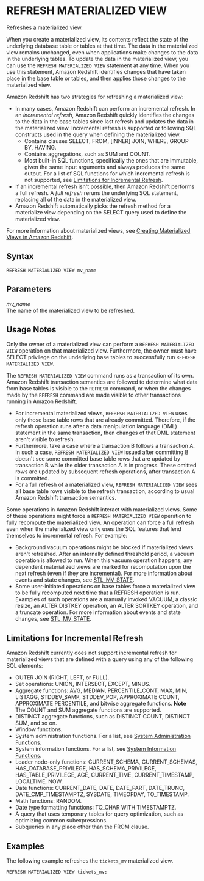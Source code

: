 # REFRESH MATERIALIZED VIEW<a name="materialized-view-refresh-sql-command"></a>

Refreshes a materialized view\.

When you create a materialized view, its contents reflect the state of the underlying database table or tables at that time\. The data in the materialized view remains unchanged, even when applications make changes to the data in the underlying tables\. To update the data in the materialized view, you can use the `REFRESH MATERIALIZED VIEW` statement at any time\. When you use this statement, Amazon Redshift identifies changes that have taken place in the base table or tables, and then applies those changes to the materialized view\.

Amazon Redshift has two strategies for refreshing a materialized view: 
+ In many cases, Amazon Redshift can perform an incremental refresh\. In an *incremental refresh*, Amazon Redshift quickly identifies the changes to the data in the base tables since last refresh and updates the data in the materialized view\. Incremental refresh is supported or following SQL constructs used in the query when defining the materialized view\. 
  + Contains clauses SELECT, FROM, \[INNER\] JOIN, WHERE, GROUP BY, HAVING\.
  + Contains aggregations, such as SUM and COUNT\.
  + Most built\-in SQL functions, specifically the ones that are immutable, given the same input arguments and always produces the same output\. For a list of SQL functions for which incremental refresh is not supported, see [Limitations for Incremental Refresh](#mv_REFRESH_MARTERIALIZED_VIEW_limitations)\.
+ If an incremental refresh isn't possible, then Amazon Redshift performs a full refresh\. A *full refresh* reruns the underlying SQL statement, replacing all of the data in the materialized view\.
+ Amazon Redshift automatically picks the refresh method for a materialize view depending on the SELECT query used to define the materialized view\.

For more information about materialized views, see [Creating Materialized Views in Amazon Redshift](materialized-view-overview.md)\.

## Syntax<a name="mv_REFRESH_MATERIALIZED_VIEW-synopsis"></a>

```
REFRESH MATERIALIZED VIEW mv_name
```

## Parameters<a name="mv_REFRESH_MATERIALIZED_VIEW-parameters"></a>

*mv\_name*  
The name of the materialized view to be refreshed\.

## Usage Notes<a name="mv_REFRESH_MARTERIALIZED_VIEW_usage"></a>

Only the owner of a materialized view can perform a `REFRESH MATERIALIZED VIEW` operation on that materialized view\. Furthermore, the owner must have SELECT privilege on the underlying base tables to successfully run `REFRESH MATERIALIZED VIEW`\. 

The `REFRESH MATERIALIZED VIEW` command runs as a transaction of its own\. Amazon Redshift transaction semantics are followed to determine what data from base tables is visible to the `REFRESH` command, or when the changes made by the `REFRESH` command are made visible to other transactions running in Amazon Redshift\.
+ For incremental materialized views, `REFRESH MATERIALIZED VIEW` uses only those base table rows that are already committed\. Therefore, if the refresh operation runs after a data manipulation language \(DML\) statement in the same transaction, then changes of that DML statement aren't visible to refresh\. 
+ Furthermore, take a case where a transaction B follows a transaction A\. In such a case, `REFRESH MATERIALIZED VIEW` issued after committing B doesn't see some committed base table rows that are updated by transaction B while the older transaction A is in progress\. These omitted rows are updated by subsequent refresh operations, after transaction A is committed\.
+ For a full refresh of a materialized view, `REFRESH MATERIALIZED VIEW` sees all base table rows visible to the refresh transaction, according to usual Amazon Redshift transaction semantics\. 

Some operations in Amazon Redshift interact with materialized views\. Some of these operations might force a `REFRESH MATERIALIZED VIEW` operation to fully recompute the materialized view\. An operation can force a full refresh even when the materialized view only uses the SQL features that lend themselves to incremental refresh\. For example:
+ Background vacuum operations might be blocked if materialized views aren't refreshed\. After an internally defined threshold period, a vacuum operation is allowed to run\. When this vacuum operation happens, any dependent materialized views are marked for recomputation upon the next refresh \(even if they are incremental\)\. For more information about events and state changes, see [STL\_MV\_STATE](r_STL_MV_STATE.md)\. 
+ Some user\-initiated operations on base tables force a materialized view to be fully recomputed next time that a REFRESH operation is run\. Examples of such operations are a manually invoked VACUUM, a classic resize, an ALTER DISTKEY operation, an ALTER SORTKEY operation, and a truncate operation\. For more information about events and state changes, see [STL\_MV\_STATE](r_STL_MV_STATE.md)\. 

## Limitations for Incremental Refresh<a name="mv_REFRESH_MARTERIALIZED_VIEW_limitations"></a>

Amazon Redshift currently does not support incremental refresh for materialized views that are defined with a query using any of the following SQL elements:
+ OUTER JOIN \(RIGHT, LEFT, or FULL\)\.
+ Set operations: UNION, INTERSECT, EXCEPT, MINUS\.
+ Aggregate functions: AVG, MEDIAN, PERCENTILE\_CONT, MAX, MIN, LISTAGG, STDDEV\_SAMP, STDDEV\_POP, APPROXIMATE COUNT, APPROXIMATE PERCENTILE, and bitwise aggregate functions\.
**Note**  
The COUNT and SUM aggregate functions are supported\.
+ DISTINCT aggregate functions, such as DISTINCT COUNT, DISTINCT SUM, and so on\.
+ Window functions\.
+ System administration functions\. For a list, see [System Administration Functions](r_System_administration_functions.md)\. 
+ System information functions\. For a list, see [System Information Functions](r_System_information_functions.md)\. 
+ Leader node\-only functions: CURRENT\_SCHEMA, CURRENT\_SCHEMAS, HAS\_DATABASE\_PRIVILEGE, HAS\_SCHEMA\_PRIVILEGE, HAS\_TABLE\_PRIVILEGE, AGE, CURRENT\_TIME, CURRENT\_TIMESTAMP, LOCALTIME, NOW\.
+ Date functions: CURRENT\_DATE, DATE, DATE\_PART, DATE\_TRUNC, DATE\_CMP\_TIMESTAMPTZ, SYSDATE, TIMEOFDAY, TO\_TIMESTAMP\.
+ Math functions: RANDOM\.
+ Date type formatting functions: TO\_CHAR WITH TIMESTAMPTZ\. 
+ A query that uses temporary tables for query optimization, such as optimizing common subexpressions\. 
+ Subqueries in any place other than the FROM clause\.

## Examples<a name="mv_REFRESH_MARTERIALIZED_VIEW_examples"></a>

The following example refreshes the `tickets_mv` materialized view\.

```
REFRESH MATERIALIZED VIEW tickets_mv;
```